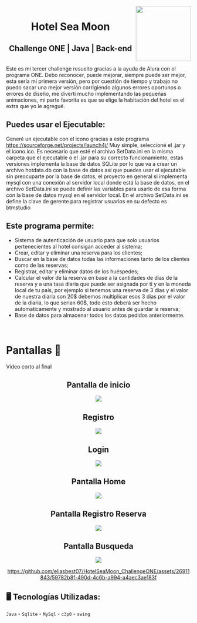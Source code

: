 <img align="right" width="150" heigth="150" src="https://github.com/eliasbest07/HotelSeaMoon_ChallengeONE/assets/26911843/9a77d4ff-d940-485a-9b8c-9bda0349f643">
<h1 align="center"> Hotel Sea Moon </h1>
<h2 align="center"> Challenge ONE | Java | Back-end </h2>
<br>
Este es mi tercer challenge resuelto gracias a la ayuda de Alura con el programa ONE. Debo reconocer, puede mejorar, siempre puede ser mejor, esta sería mi primera versión, pero por cuestión de tiempo y trabajo no puedo sacar una mejor versión corrigiendo algunos errores oportunos o errores de diseño, me divertí mucho implementando las pequeñas animaciones, mi parte favorita es que se elige la habitación del hotel es el extra que yo le agregué.  

## Puedes usar el Ejecutable:

Generé un ejecutable con el icono gracias a este programa https://sourceforge.net/projects/launch4j/ Muy simple, seleccioné el .jar y el icono.ico. Es necesario que esté el archivo SetData.ini en la misma carpeta que el ejecutable o el .jar para su correcto funcionamiento, estas versiones implementa la base de datos SQLite por lo que va a crear un archivo hotdata.db con la base de datos así que puedes usar el ejecutable sin preocuparte por la base de datos, el proyecto en general si implementa mysql con una conexión al servidor local donde está la base de datos, en el archivo SetData.ini se puede definir las variables para usarlo de esa forma con la base de datos mysql en el servidor local. En el archivo SetData.ini se define la clave de gerente para registrar usuarios en su defecto es btmstudio  

## Este programa permite:
- Sistema de autenticación de usuario para que solo usuarios pertenecientes al hotel consigan acceder al sistema;
- Crear, editar y eliminar una reserva para los clientes;
- Buscar en la base de datos todas las informaciones tanto de los clientes como de las reservas;
- Registrar, editar y eliminar datos de los huéspedes;
- Calcular el valor de la reserva en base a la cantidades de días de la reserva y a una tasa diaria que puede ser asignada por ti y en la moneda local de tu país, por ejemplo si tenemos una reserva de 3 dias y el valor de nuestra diaria son 20$ debemos multiplicar esos 3 dias por el valor de la diaria, lo que serian 60$, todo esto deberá ser hecho automaticamente y mostrado al usuario antes de guardar la reserva;
- Base de datos para almacenar todos los datos pedidos anteriormente.

</br>

# Pantallas 📂 
Video corto al final
<div align="center">
 
 <h2>Pantalla de inicio</h2>
  <img src="https://github.com/eliasbest07/HotelSeaMoon_ChallengeONE/assets/26911843/60dab267-5db1-4649-acae-9886d03d2af8">
 <h2>Registro</h2>
 <img src="https://github.com/eliasbest07/HotelSeaMoon_ChallengeONE/assets/26911843/10a95475-4a17-4d87-ab30-4a337f372b33">
   <h2>Login</h2>
  <img src="https://github.com/eliasbest07/HotelSeaMoon_ChallengeONE/assets/26911843/f0acaa03-db4d-4240-91b0-65f8777aa001">
   <h2>Pantalla Home</h2>
 <img src="https://github.com/eliasbest07/HotelSeaMoon_ChallengeONE/assets/26911843/706caa9a-d4fe-453a-8701-eee8120d2258">
   <h2>Pantalla Registro Reserva</h2>
  <img src="https://github.com/eliasbest07/HotelSeaMoon_ChallengeONE/assets/26911843/4861b7da-5cc5-4f25-b017-ac22655e1f00">
   <h2>Pantalla Busqueda</h2>
  <img src="https://github.com/eliasbest07/HotelSeaMoon_ChallengeONE/assets/26911843/ba8601b8-710e-455b-94fd-5e1340cdc944">

https://github.com/eliasbest07/HotelSeaMoon_ChallengeONE/assets/26911843/59782b8f-490d-4c6b-a994-a4aec3ae183f

  </div>
  
  ## 🖥️ Tecnologías Utilizadas:

```Java```  - ```Sqlite``` - ```MySql``` - ```c3p0``` - ```swing```
